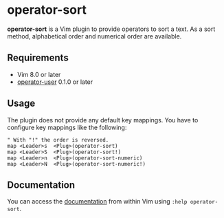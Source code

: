 # operator-sort

**operator-sort** is a Vim plugin to provide operators to sort a text. As a sort method, alphabetical order and numerical order are available.

## Requirements

- Vim 8.0 or later
- [operator-user](https://github.com/kana/vim-operator-user) 0.1.0 or later

## Usage

The plugin does not provide any default key mappings. You have to configure key mappings like the following:

```vim
" With "!" the order is reversed.
map <Leader>s  <Plug>(operator-sort)
map <Leader>S  <Plug>(operator-sort!)
map <Leader>n  <Plug>(operator-sort-numeric)
map <Leader>N  <Plug>(operator-sort-numeric!)
```

## Documentation

You can access the [documentation](https://github.com/emonkak/vim-operator-sort/blob/master/doc/operator-sort.txt) from within Vim using `:help operator-sort`.
